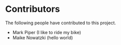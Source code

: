 # Contributors

The following people have contributed to this project.

* Mark Piper (I like to ride my bike)
* Maike Nowatzki (hello world)
